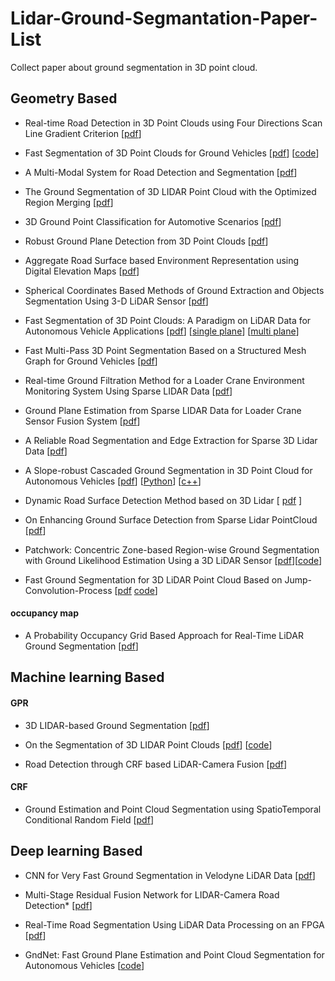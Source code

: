 # Lidar-Ground-Segmantation-Paper-List
Collect paper about ground segmentation in 3D point cloud. 

## Geometry Based
* Real-time Road Detection in 3D Point Clouds using Four Directions Scan Line Gradient Criterion [[pdf](https://www.semanticscholar.org/paper/Real-time-Road-Detection-in-3-D-Point-Clouds-using-Li-QingquanLi/fb3ef3a51e62baca7d8a28aeb61c684c68c5ce01)]

* Fast Segmentation of 3D Point Clouds for Ground Vehicles [[pdf](http://ieeexplore.ieee.org/document/5548059/)] [[code](https://github.com/lorenwel/linefit_ground_segmentation)]

* A Multi-Modal System for Road Detection and Segmentation [[pdf](https://ieeexplore.ieee.org/document/6856466)]

* The Ground Segmentation of 3D LIDAR Point Cloud with the Optimized Region Merging [[pdf](http://ieeexplore.ieee.org/document/6799834/)]

* 3D Ground Point Classification for Automotive Scenarios [[pdf](https://ieeexplore.ieee.org/document/8569898/)]

* Robust Ground Plane Detection from 3D Point Clouds [[pdf](http://ieeexplore.ieee.org/document/6987936/)]

* Aggregate Road Surface based Environment Representation using Digital Elevation Maps [[pdf](http://ieeexplore.ieee.org/document/6936967/)]

* Spherical Coordinates Based Methods of Ground Extraction and Objects Segmentation Using 3-D LiDAR Sensor [[pdf](https://ieeexplore.ieee.org/document/7384616/)]

* Fast Segmentation of 3D Point Clouds: A Paradigm on LiDAR Data for Autonomous Vehicle Applications [[pdf](http://ieeexplore.ieee.org/document/7989591/)] [[single plane](https://github.com/AbangLZU/plane_fit_ground_filter)] [[multi plane](https://github.com/wangx1996/LIDAR-Segmentation-Based-on-Range-Image)]

* Fast Multi-Pass 3D Point Segmentation Based on a Structured Mesh Graph for Ground Vehicles [[pdf](https://ieeexplore.ieee.org/document/8500552/)]

* Real-time Ground Filtration Method for a Loader Crane Environment Monitoring System Using Sparse LIDAR Data [[pdf](http://ieeexplore.ieee.org/document/8001158/)]

* Ground Plane Estimation from Sparse LIDAR Data for Loader Crane Sensor Fusion System [[pdf](http://ieeexplore.ieee.org/document/8046916/)]

* A Reliable Road Segmentation and Edge Extraction for Sparse 3D Lidar Data [[pdf](https://ieeexplore.ieee.org/document/8500486/)]

* A Slope-robust Cascaded Ground Segmentation in 3D Point Cloud for Autonomous Vehicles [[pdf](https://ieeexplore.ieee.org/document/8569534)] [[Python](https://bitbucket.org/n-patiphon/slope_robust_ground_seg)] [[c++](https://github.com/wangx1996/Cascaded-Lidar-Ground-Segmentation)]

* Dynamic Road Surface Detection Method based on 3D Lidar [ [pdf](extension://bfdogplmndidlpjfhoijckpakkdjkkil/pdf/viewer.html?file=http%3A%2F%2Fwww.csroc.org.tw%2Fjournal%2FJOC30_6%2FJOC3006-27.pdf) ]

* On Enhancing Ground Surface Detection from Sparse Lidar PointCloud [[pdf](https://ieeexplore.ieee.org/document/8968135/)]
* Patchwork: Concentric Zone-based Region-wise Ground Segmentation with Ground Likelihood Estimation Using a 3D LiDAR Sensor [[pdf](https://urserver.kaist.ac.kr/publicdata/patchwork/RA_L_21_patchwork_final_submission.pdf)][[code](https://github.com/LimHyungTae/patchwork)]
* Fast Ground Segmentation for 3D LiDAR Point Cloud Based on Jump-Convolution-Process [[pdf](https://www.mdpi.com/2072-4292/13/16/3239/xml) [code](https://github.com/wangx1996/Fast-Ground-Segmentation-Based-on-JPC)]

#### occupancy map

* A Probability Occupancy Grid Based Approach for Real-Time LiDAR Ground Segmentation [[pdf](https://ieeexplore.ieee.org/document/8666170/)]


## Machine learning Based

#### GPR

* 3D LIDAR-based Ground Segmentation [[pdf](http://ieeexplore.ieee.org/document/6166587/)]

* On the Segmentation of 3D LIDAR Point Clouds [[pdf](http://ieeexplore.ieee.org/document/5979818/)] [[code](https://github.com/alualu628628/Gaussian-Process-Incremental-Sample-Consensus-GP-INASC)]

* Road Detection through CRF based LiDAR-Camera Fusion [[pdf](https://ieeexplore.ieee.org/document/8793585/)]

#### CRF

* Ground Estimation and Point Cloud Segmentation using SpatioTemporal Conditional Random Field [[pdf](http://ieeexplore.ieee.org/document/7995861/)]


## Deep learning Based

* CNN for Very Fast Ground Segmentation in Velodyne LiDAR Data [[pdf](https://arxiv.org/abs/1709.02128)]

* Multi-Stage Residual Fusion Network for LIDAR-Camera Road Detection* [[pdf](https://ieeexplore.ieee.org/document/8813983)]

* Real-Time Road Segmentation Using LiDAR Data Processing on an FPGA [[pdf](https://arxiv.org/abs/1711.02757)]

* GndNet: Fast Ground Plane Estimation and Point Cloud Segmentation for Autonomous Vehicles [[code](https://github.com/anshulpaigwar/GndNet)]

